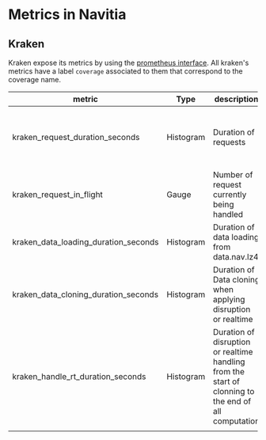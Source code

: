 # Metrics in Navitia

## Kraken

Kraken expose its metrics by using the [prometheus interface](https://prometheus.io/docs/concepts/data_model/).
All kraken's metrics have a label `coverage` associated to them that correspond to the coverage name.


| metric                               | Type      | description                                                                                          | labels                                   |
|--------------------------------------|-----------|------------------------------------------------------------------------------------------------------|------------------------------------------|
| kraken_request_duration_seconds      | Histogram | Duration of requests                                                                                 | api: the name of the kraken api measured |
| kraken_request_in_flight             | Gauge     | Number of request currently being handled                                                            |                                          |
| kraken_data_loading_duration_seconds | Histogram | Duration of data loading from data.nav.lz4                                                           |                                          |
| kraken_data_cloning_duration_seconds | Histogram | Duration of Data cloning when applying disruption or realtime                                       |                                          |
| kraken_handle_rt_duration_seconds    | Histogram | Duration of disruption or realtime handling from the start of clonning to the end of all computation |                                          |
|                                      |           |                                                                                                      |                                          |
